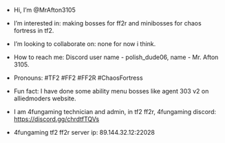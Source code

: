 - Hi, I’m @MrAfton3105
- I’m interested in: making bosses for ff2r and minibosses for chaos fortress in tf2.
- I’m looking to collaborate on: none for now i think.
- How to reach me: Discord user name - polish_dude06, name - Mr. Afton 3105.
- Pronouns: #TF2 #FF2 #FF2R #ChaosFortress
- Fun fact: I have done some ability menu bosses like agent 303 v2 on alliedmoders website.

- I am 4fungaming technician and admin, in tf2 ff2r, 4fungaming discord: https://discord.gg/chrdtfTQVs
- 4fungaming tf2 ff2r server ip: 89.144.32.12:22028
